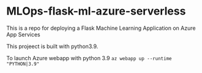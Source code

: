 # MLOps-flask-ml-azure-serverless
This is a repo for deploying a Flask Machine Learning Application on Azure App Services

This projeect is built with python3.9.

To launch Azure webapp with python 3.9
```az webapp up --runtime "PYTHON|3.9"```

